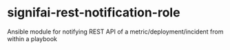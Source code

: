# signifai-rest-notification-role
Ansible module for notifying REST API of a metric/deployment/incident from within a playbook
